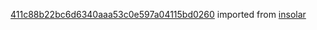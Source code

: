 [411c88b22bc6d6340aaa53c0e597a04115bd0260](https://github.com/insolar/insolar/commit/411c88b22bc6d6340aaa53c0e597a04115bd0260) imported from [insolar](https://github.com/insolar/insolar)
